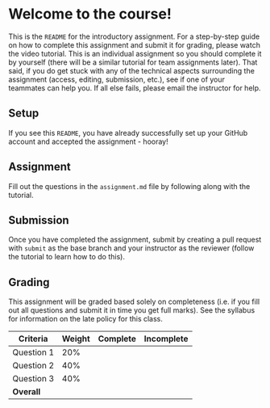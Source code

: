 # Welcome to the course!

This is the `README` for the introductory assignment. For a step-by-step guide on how to complete this assignment and submit it for grading, please watch the video tutorial. This is an individual assignment so you should complete it by yourself (there will be a similar tutorial for team assignments later). That said, if you do get stuck with any of the technical aspects surrounding the assignment (access, editing, submission, etc.), see if one of your teammates can help you. If all else fails, please email the instructor for help.

## Setup

If you see this `README`, you have already successfully set up your GitHub account and accepted the assignment - hooray!

## Assignment

Fill out the questions in the `assignment.md` file by following along with the tutorial.

## Submission

Once you have completed the assignment, submit by creating a pull request with `submit` as the base branch and your instructor as the reviewer (follow the tutorial to learn how to do this).

## Grading

This assignment will be graded based solely on completeness (i.e. if you fill out all questions and submit it in time you get full marks). See the syllabus for information on the late policy for this class.

Criteria    | Weight | Complete | Incomplete
------------|--------|----------|-----------
Question 1  | 20%    |          |
Question 2  | 40%    |          |
Question 3  | 40%    |          |
**Overall** |        |          |

